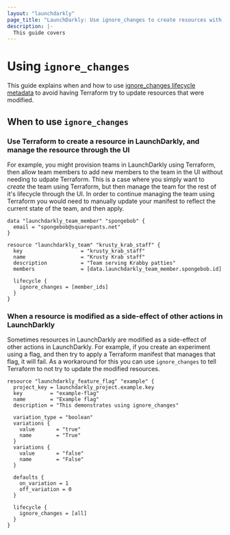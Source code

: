 ```yaml
---
layout: "launchdarkly"
page_title: "LaunchDarkly: Use ignore_changes to create resources with Terraform and update them in the UI"
description: |-
  This guide covers 
---
```


# Using `ignore_changes` 

This guide explains when and how to use [ignore_changes lifecycle metadata](https://www.terraform.io/language/meta-arguments/lifecycle#ignore_changes) to avoid having Terraform try to update resources that were modified. 

## When to use `ignore_changes`

### Use Terraform to create a resource in LaunchDarkly, and manage the resource through the UI

For example, you might provision teams in LaunchDarkly using Terraform, then allow team members to add new members to the team in the UI without needing to udpate Terraform. This is a case where you simply want to *create* the team using Terraform, but then manage the team for the rest of it's lifecycle through the UI. In order to continue managing the team using Terraform you would need to manually update your manifest to reflect the current state of the team, and then apply.

```
data "launchdarkly_team_member" "spongebob" {
  email = "spongebob@squarepants.net"
}

resource "launchdarkly_team" "krusty_krab_staff" {
  key                   = "krusty_krab_staff"
  name                  = "Krusty Krab staff"
  description           = "Team serving Krabby patties"
  members               = [data.launchdarkly_team_member.spongebob.id]

  lifecycle {
    ignore_changes = [member_ids]
  }
}
```

### When a resource is modified as a side-effect of other actions in LaunchDarkly

Sometimes resources in LaunchDarkly are modified as a side-effect of other actions in LaunchDarkly. For example, if you create an experiment using a flag, and then try to apply a Terraform manifest that manages that flag, it will fail. As a workaround for this you can use `ignore_changes` to tell Terraform to not try to update the modified resources.

```
resource "launchdarkly_feature_flag" "example" {
  project_key = launchdarkly_project.example.key
  key         = "example-flag"
  name        = "Example flag"
  description = "This demonstrates using ignore_changes"

  variation_type = "boolean"
  variations {
    value       = "true"
    name        = "True"
  }
  variations {
    value       = "false"
    name        = "False"
  }
  
  defaults {
    on_variation = 1
    off_variation = 0
  }

  lifecycle {
    ignore_changes = [all]
  }
}
```
